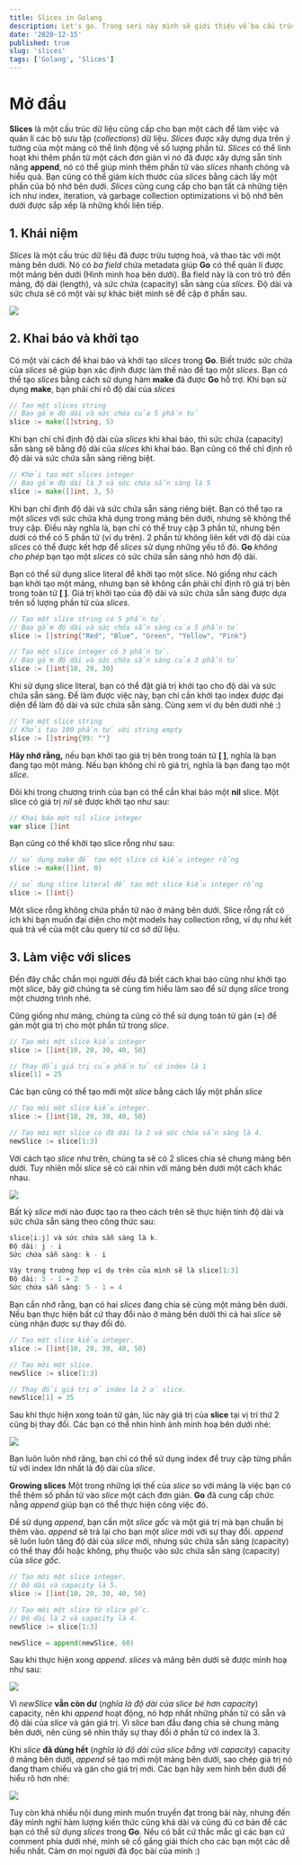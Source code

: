 ```yaml
---
title: Slices in Golang
description: Let's go. Trong seri này mình sẽ giới thiệu về ba cấu trúc dữ liệu (Arrays, Slices, Maps) thường hay được sử dụng trong Golang. Chúng ta sẽ cùng tìm hiểu về Slices trước nhé.
date: '2020-12-15'
published: true
slug: 'slices'
tags: ['Golang', 'Slices']
---
```

# Mở đầu

**Slices** là một cấu trúc dữ liệu cũng cấp cho bạn một cách để làm việc và quản lí các bộ sưu tập (*collections*) dữ liệu. *Slices* được xây dựng dựa trên ý tưởng của một mảng có thể linh động về số lượng phần tử. *Slices* có thể linh hoạt khi thêm phần tử một cách đơn giản vì nó đã được xây dựng sẵn tính năng **append**, nó có thể giúp mình thêm phần tử vào *slices* nhanh chóng và hiểu quả. Bạn cũng có thể giảm kích thước của *slices* bằng cách lấy một phần của bộ nhớ bên dưới. *Slices* cũng cung cấp cho bạn tất cả những tiện ích như index, iteration, và garbage collection optimizations vì bộ nhớ bên dưới được sắp xếp là những khối liên tiếp.

## 1. Khái niệm
*Slices* là một cấu trúc dữ liệu đã được trừu tượng hoá, và thao tác với một mảng bên dưới. Nó có *ba field* chứa metadata giúp **Go** có thể quản lí được một mảng bên dưới (Hình minh hoạ bên dưới). Ba field này là con trỏ trỏ đến mảng, độ dài (length), và sức chứa (capacity) sẵn sàng của *slices*. Độ dài và sức chưa sẽ có một vài sự khác biệt mình sẽ đề cập ở phần sau.

![](https://images.viblo.asia/6ceeb5a3-5982-4999-bcbc-357c0533d405.png)

## 2. Khai báo và khởi tạo
Có một vài cách để khai báo và khởi tạo *slices* trong **Go**.  Biết trước sức chứa của *slices* sẽ giúp bạn xác định được làm thế nào để tạo một *slices*. Bạn có thể tạo *slices* bằng cách sử dụng hàm **make** đã được **Go** hỗ trợ. Khi bạn sử dụng **make**, bạn phải chỉ rõ độ dài của *slices*

```go
// Tạo một slices string
// Bao gồm độ dài và sức chứa của 5 phần tử
slice := make([]string, 5)
```

Khi bạn chỉ chỉ định độ dài của *slices* khi khai báo, thì sức chứa (capacity) sẵn sàng sẽ bằng độ dài của *slices* khi khai báo. Bạn cũng có thể chỉ định rõ độ dài và sức chứa sẵn sàng riêng biệt.

```go
// Khởi tạo một slices integer
// Bao gồm độ dài là 3 và sức chứa sẵn sàng là 5
slice := make([]int, 3, 5)
```

Khi bạn chỉ định độ dài và sức chứa sẵn sàng riêng biệt. Bạn có thể tạo ra một *slices* với sức chứa khả dụng trong mảng bên dưới, nhưng sẽ không thể truy cập. Điều này nghĩa là, bạn chỉ có thể truy cập 3 phần tử, nhưng bên dưới có thể có 5 phần tử (ví dụ trên). 2 phần tử không liên kết với độ dài của *slices*  có thể được kết hợp để *slices* sử dụng những yếu tố đó. **Go** *không cho phép* bạn tạo một *slices* có sức chứa sẵn sàng nhỏ hơn độ dài.

Bạn có thể sử dụng slice literal để khởi tạo một slice. Nó giống như cách bạn khởi tạo một mảng, nhưng bạn sẽ không cần phải chỉ định rõ giá trị bên trong toàn tử **[ ]**. Giá trị khởi tạo của độ dài và sức chứa sẵn sàng được dựa trên số lượng phần tử của *slices*.

```go
// Tạo một slice string có 5 phần tử.
// Bao gồm độ dài và sức chứa sẵn sàng của 5 phần tử
slice := []string{"Red", "Blue", "Green", "Yellow", "Pink"}

// Tạo một slice integer có 3 phần tử.
// Bao gồm độ dài và sức chứa sẵn sàng của 3 phần tử
slice := []int{10, 20, 30}
```

Khi sử dụng slice literal, bạn có thể đặt giá trị khởi tạo cho độ dài và sức chứa sẵn sàng. Để làm được việc này, bạn chỉ cần khởi tạo index được đại diện để làm độ dài và sức chứa sẵn sàng. Cùng xem ví dụ bên dưới nhé :)

```go
// Tạo một slice string
// Khởi tạo 100 phần tử với string empty
slice := []string{99: ""}
```

**Hãy nhớ rằng,** nếu bạn khởi tạo giá trị bên trong toán tử  **[ ]**, nghĩa là bạn đang tạo một mảng. Nếu bạn không chỉ rõ giá trị, nghĩa là bạn đang tạo một *slice*.

Đôi khi trong chương trình của bạn có thể cần khai báo một **nil** slice. Một slice có giá trị *nil*  sẽ được khởi tạo  như sau:
```go
// Khai báo một nil slice integer
var slice []int
```

Bạn cũng có thể khởi tạo slice rỗng như sau:

```go
// sử dụng make để tạo một slice có kiểu integer rỗng
slice := make([]int, 0)

// sử dụng slice literal để tạo một slice kiểu integer rỗng
slice := []int{}
```
Một slice rỗng không chứa phần tử nào ở mảng bên dưới. Slice rỗng rất có ích khi bạn muốn đại diện cho một models hay collection rông, ví dụ như kết quả trả về của một câu query từ cơ sở dữ liệu.
## 3. Làm việc với slices
Đến đây chắc chắn mọi người đều đã biết cách khai báo cũng như khởi tạo một *slice*, bây giờ chúng ta sẽ cùng tìm hiểu làm sao để sử dụng *slice* trong một chương trình nhé.

Cũng giống như mảng, chúng ta cũng có thể sử dụng toán tử gán (**=**) để gán một giá trị cho một phần tử trong *slice*.
```go
// Tạo mới một slice kiểu integer
slice := []int{10, 20, 30, 40, 50}

// Thay đổi giá trị của phần tử có index là 1
slice[1] = 25
```

Các bạn cũng có thể tạo mới một *slice*  bằng cách lấy một phần *slice*
```go
// Tạo mới một slice kiểu integer.
slice := []int{10, 20, 30, 40, 50}

// Tạo mới một slice có độ dài là 2 và sức chứa sẵn sàng là 4.
newSlice := slice[1:3]
```
Với cách tạo *slice* như trên, chúng ta sẽ có 2 slices chia sẻ chung mảng bên dưới. Tuy nhiên mỗi *slice* sẽ có cái nhìn với mảng bên dưới một cách khác nhau.

![](https://images.viblo.asia/666dfa34-ca25-4170-b87a-8f6fa6bce6a4.png)

Bất kỳ *slice* mới nào được tạo ra theo cách trên sẽ thực hiện tính độ dài và sức chứa sẵn sàng theo công thức sau:
```go
slice[i:j] và sức chứa sẵn sàng là k.
Độ dài: j - i
Sức chứa sẵn sàng: k - i

Vậy trong trường hợp ví dụ trên của mình sẽ là slice[1:3]
Độ dài: 3 - 1 = 2
Sức chứa sẵn sàng: 5 - 1 = 4
```
Bạn cần nhớ rằng, bạn có hai *slices* đang chia sẻ cùng một mảng bên dưới. Nếu bạn thực hiện bất cứ thay đổi nào ở mảng bên dưới thì cả hai *slice* sẽ cùng nhận được sự thay đổi đó.
```go
// Tạo một slice kiểu integer.
slice := []int{10, 20, 30, 40, 50}

// Tạo mới một slice.
newSlice := slice[1:3]

// Thay đổi giá trị ở index là 2 ở slice.
newSlice[1] = 35
```
Sau khi thực hiện xong toán tử gán, lúc này giá trị của **slice** tại vị trí thứ 2 cũng bị thay đổi. Các bạn có thể nhìn hình ảnh minh hoạ bên dưới nhé:

![](https://images.viblo.asia/771ea1a7-e1f9-4a0f-b463-54bfe6f7130c.png)

Bạn luôn luôn nhớ răng, bạn chỉ có thể sử dụng index để truy cập từng phần tử với index lớn nhất là độ dài của *slice*.

**Growing slices**
Một trong những lợi thế của *slice* so với mảng là việc bạn có thể thêm số phần tử vào *slice* một cách đơn giản. **Go** đã cung cấp chức nằng *append* giúp bạn có thể thực hiện công việc đó.

Để sử dụng *append*, bạn cần một *slice gốc* và một giá trị mà bạn chuẩn bị thêm vào. *append* sẽ trả lại cho bạn một *slice* mới với sự thay đổi. *append* sẽ luôn luôn tăng độ dài của *slice* mới, nhưng sức chứa sẵn sàng (capacity) có thể thay đổi hoặc không, phụ thuộc vào sức chứa sẵn sàng (capacity) của *slice gốc*.
```go
// Tạo mới một slice integer.
// Độ dài và capacity là 5.
slice := []int{10, 20, 30, 40, 50}

// Tạo mới một slice từ slice gốc.
// Độ dài là 2 và capacity là 4.
newSlice := slice[1:3]

newSlice = append(newSlice, 60)
```
Sau khi thực hiện xong *append*. *slices* và mảng bên dưới sẽ được mình hoạ như sau:

![](https://images.viblo.asia/67d67226-6f2d-41af-ac2a-db22c6d8d207.png)

Vì *newSlice* **vẫn còn dư** (*nghĩa là độ dài của slice bé hơn capacity*) capacity, nên khi *append* hoạt động, nó hợp nhất những phần tử có sẵn và độ dài của *slice* và gán giá trị. Vì *slice* ban đầu đang chia sẻ chung mảng bên dưới, nên cũng sẽ nhìn thấy sự thay đổi ở phần tử có index là 3.

Khi *slice* **đã dùng hết** (*nghĩa là độ dài của slice bằng với capacity*) capacity ở mảng bên dưới, *append* sẽ tạo mới một mảng bên dưới, sao chép giá trị nó đang tham chiếu và gán cho giá trị mới. Các bạn hãy xem hình bên dưới để hiểu rõ hơn nhé:

![](https://images.viblo.asia/3cdfa10c-03eb-44ad-88d7-712c3289e3b9.png)

Tuy còn khá nhiều nội dung mình muốn truyền đạt trong bài này, nhưng đến đây mình nghĩ hàm lượng kiến thức cũng khá dài và cũng đủ cơ bản để các bạn có thể sử dụng *slices* trong **Go**. Nếu có bất cứ thắc mắc gì các bạn cứ comment phía dưới nhé, mình sẽ cố gắng giải thích cho các bạn một các dễ hiểu nhất. Cảm ơn mọi người đã đọc bài của mình :) 

